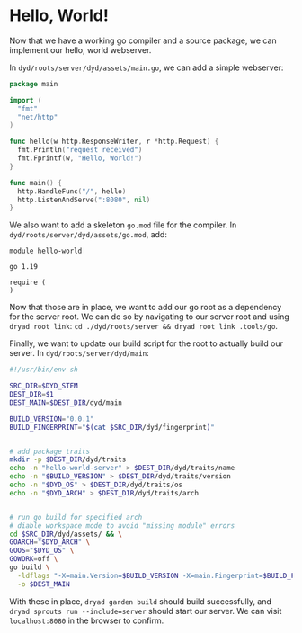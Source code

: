 # Hello, World!

Now that we have a working go compiler and a source package, we can implement our hello, world webserver.

In `dyd/roots/server/dyd/assets/main.go`, we can add a simple webserver:

```go
package main

import (
  "fmt"
  "net/http"
)

func hello(w http.ResponseWriter, r *http.Request) {
  fmt.Println("request received")
  fmt.Fprintf(w, "Hello, World!")
}

func main() {
  http.HandleFunc("/", hello)
  http.ListenAndServe(":8080", nil)
}

```

We also want to add a skeleton `go.mod` file for the compiler.  In `dyd/roots/server/dyd/assets/go.mod`, add:

```
module hello-world

go 1.19

require (
)

```

Now that those are in place, we want to add our go root as a dependency for the server root.  We can do so by navigating to our server root and using `dryad root link`: `cd ./dyd/roots/server && dryad root link .tools/go`.

Finally, we want to update our build script for the root to actually build our server.  In `dyd/roots/server/dyd/main`:

```sh
#!/usr/bin/env sh

SRC_DIR=$DYD_STEM
DEST_DIR=$1
DEST_MAIN=$DEST_DIR/dyd/main

BUILD_VERSION="0.0.1"
BUILD_FINGERPRINT="$(cat $SRC_DIR/dyd/fingerprint)"


# add package traits
mkdir -p $DEST_DIR/dyd/traits
echo -n "hello-world-server" > $DEST_DIR/dyd/traits/name
echo -n "$BUILD_VERSION" > $DEST_DIR/dyd/traits/version
echo -n "$DYD_OS" > $DEST_DIR/dyd/traits/os
echo -n "$DYD_ARCH" > $DEST_DIR/dyd/traits/arch


# run go build for specified arch
# diable workspace mode to avoid "missing module" errors
cd $SRC_DIR/dyd/assets/ && \
GOARCH="$DYD_ARCH" \
GOOS="$DYD_OS" \
GOWORK=off \
go build \
  -ldflags "-X=main.Version=$BUILD_VERSION -X=main.Fingerprint=$BUILD_FINGERPRINT" \
  -o $DEST_MAIN

```

With these in place, `dryad garden build` should build successfully, and `dryad sprouts run --include=server` should start our server.  We can visit `localhost:8080` in the browser to confirm.

